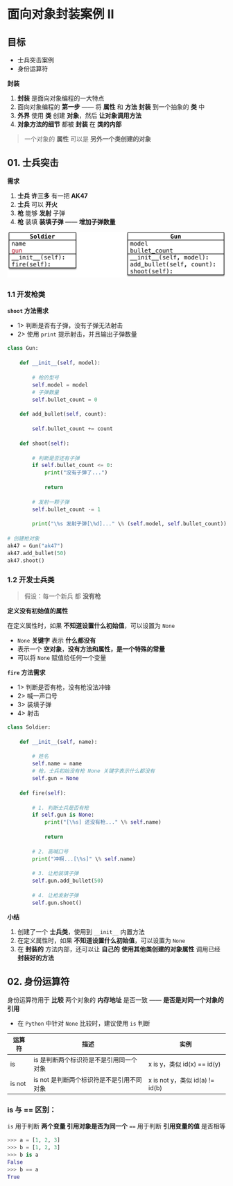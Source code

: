 # 面向对象封装案例 II

## 目标

* 士兵突击案例
* 身份运算符

**封装**

1. **封装** 是面向对象编程的一大特点
2. 面向对象编程的 **第一步** —— 将 **属性** 和 **方法** **封装** 到一个抽象的 **类** 中
3. **外界** 使用 **类** 创建 **对象**，然后 **让对象调用方法**
4. **对象方法的细节** 都被 **封装** 在 **类的内部**

> 一个对象的 **属性** 可以是 **另外一个类创建的对象**

## 01. 士兵突击

**需求**

1. **士兵** **许三多** 有一把 **AK47**
2. **士兵** 可以 **开火**
3. **枪** 能够 **发射** 子弹
4. **枪** 装填 **装填子弹** —— **增加子弹数量**

![009_士兵突击-w610](media/15006304901683/009_%E5%A3%AB%E5%85%B5%E7%AA%81%E5%87%BB.png)

### 1.1 开发枪类

**`shoot` 方法需求**

* 1> 判断是否有子弹，没有子弹无法射击
* 2> 使用 `print` 提示射击，并且输出子弹数量

```python
class Gun:

    def __init__(self, model):

        # 枪的型号
        self.model = model
        # 子弹数量
        self.bullet_count = 0

    def add_bullet(self, count):

        self.bullet_count += count

    def shoot(self):

        # 判断是否还有子弹
        if self.bullet_count <= 0:
            print("没有子弹了...")

            return

        # 发射一颗子弹
        self.bullet_count -= 1
        
        print("\%s 发射子弹[\%d]..." \% (self.model, self.bullet_count))

# 创建枪对象
ak47 = Gun("ak47")
ak47.add_bullet(50)
ak47.shoot()

```

### 1.2 开发士兵类

> 假设：每一个新兵 都 **没有枪**

**定义没有初始值的属性**

在定义属性时，如果 **不知道设置什么初始值**，可以设置为 `None`

* `None` **关键字** 表示 **什么都没有**
* 表示一个 **空对象**，**没有方法和属性，是一个特殊的常量**
* 可以将 `None` 赋值给任何一个变量

**`fire` 方法需求**

* 1> 判断是否有枪，没有枪没法冲锋
* 2> 喊一声口号
* 3> 装填子弹
* 4> 射击

```python
class Soldier:

    def __init__(self, name):

        # 姓名
        self.name = name
        # 枪，士兵初始没有枪 None 关键字表示什么都没有
        self.gun = None

    def fire(self):

        # 1. 判断士兵是否有枪
        if self.gun is None:
            print("[\%s] 还没有枪..." \% self.name)

            return

        # 2. 高喊口号
        print("冲啊...[\%s]" \% self.name)

        # 3. 让枪装填子弹
        self.gun.add_bullet(50)

        # 4. 让枪发射子弹
        self.gun.shoot()
```

**小结**

1. 创建了一个 **士兵类**，使用到 `__init__` 内置方法
2. 在定义属性时，如果 **不知道设置什么初始值**，可以设置为 `None`
3. 在 **封装的** 方法内部，还可以让 **自己的** **使用其他类创建的对象属性** 调用已经 **封装好的方法** 

## 02. 身份运算符

身份运算符用于 **比较** 两个对象的 **内存地址** 是否一致 —— **是否是对同一个对象的引用**

* 在 `Python` 中针对 `None` 比较时，建议使用 `is` 判断

| 运算符 | 描述 | 实例 |
| --- | --- | --- |
| is | is 是判断两个标识符是不是引用同一个对象 | x is y，类似 id(x) == id(y) |
| is not | is not 是判断两个标识符是不是引用不同对象 | x is not y，类似 id(a) != id(b) |

### is 与 == 区别：

`is` 用于判断 **两个变量 引用对象是否为同一个** 
`==` 用于判断 **引用变量的值** 是否相等

```python
>>> a = [1, 2, 3]
>>> b = [1, 2, 3]
>>> b is a 
False
>>> b == a
True
```



